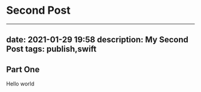 #  Second Post

---
date: 2021-01-29 19:58
description: My Second Post
tags: publish,swift
---
## Part One
Hello world
